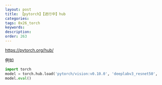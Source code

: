 ```yaml
---
layout: post
title: 【pytorch】【进行中】hub
categories:
tags: 0x26_torch
keywords:
description:
order: 263
---
```




https://pytorch.org/hub/


例如

```python
import torch
model = torch.hub.load('pytorch/vision:v0.10.0', 'deeplabv3_resnet50', pretrained=True)
model.eval()
```
